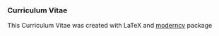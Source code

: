 ### Curriculum Vitae

This Curriculum Vitae was created with LaTeX and [moderncv](http://www.ctan.org/pkg/moderncv) package

